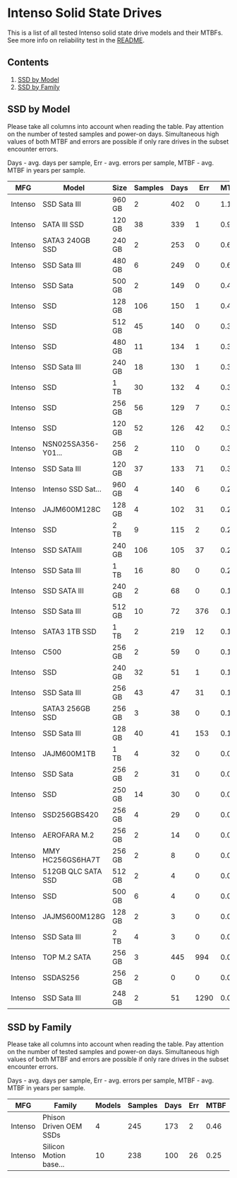 Intenso Solid State Drives
==========================

This is a list of all tested Intenso solid state drive models and their MTBFs. See
more info on reliability test in the [README](https://github.com/linuxhw/SMART).

Contents
--------

1. [ SSD by Model  ](#ssd-by-model)
2. [ SSD by Family ](#ssd-by-family)

SSD by Model
------------

Please take all columns into account when reading the table. Pay attention on the
number of tested samples and power-on days. Simultaneous high values of both MTBF
and errors are possible if only rare drives in the subset encounter errors.

Days - avg. days per sample,
Err  - avg. errors per sample,
MTBF - avg. MTBF in years per sample.

| MFG       | Model              | Size   | Samples | Days  | Err   | MTBF |
|-----------|--------------------|--------|---------|-------|-------|------|
| Intenso   | SSD Sata III       | 960 GB | 2       | 402   | 0     | 1.10   |
| Intenso   | SATA III SSD       | 120 GB | 38      | 339   | 1     | 0.92   |
| Intenso   | SATA3 240GB SSD    | 240 GB | 2       | 253   | 0     | 0.69   |
| Intenso   | SSD Sata III       | 480 GB | 6       | 249   | 0     | 0.68   |
| Intenso   | SSD Sata           | 500 GB | 2       | 149   | 0     | 0.41   |
| Intenso   | SSD                | 128 GB | 106     | 150   | 1     | 0.40   |
| Intenso   | SSD                | 512 GB | 45      | 140   | 0     | 0.39   |
| Intenso   | SSD                | 480 GB | 11      | 134   | 1     | 0.37   |
| Intenso   | SSD Sata III       | 240 GB | 18      | 130   | 1     | 0.35   |
| Intenso   | SSD                | 1 TB   | 30      | 132   | 4     | 0.35   |
| Intenso   | SSD                | 256 GB | 56      | 129   | 7     | 0.33   |
| Intenso   | SSD                | 120 GB | 52      | 126   | 42    | 0.32   |
| Intenso   | NSN025SA356-Y01... | 256 GB | 2       | 110   | 0     | 0.30   |
| Intenso   | SSD Sata III       | 120 GB | 37      | 133   | 71    | 0.30   |
| Intenso   | lntenso SSD Sat... | 960 GB | 4       | 140   | 6     | 0.27   |
| Intenso   | JAJM600M128C       | 128 GB | 4       | 102   | 31    | 0.26   |
| Intenso   | SSD                | 2 TB   | 9       | 115   | 2     | 0.23   |
| Intenso   | SSD SATAIII        | 240 GB | 106     | 105   | 37    | 0.22   |
| Intenso   | SSD Sata III       | 1 TB   | 16      | 80    | 0     | 0.22   |
| Intenso   | SSD SATA III       | 240 GB | 2       | 68    | 0     | 0.19   |
| Intenso   | SSD Sata III       | 512 GB | 10      | 72    | 376   | 0.18   |
| Intenso   | SATA3 1TB SSD      | 1 TB   | 2       | 219   | 12    | 0.18   |
| Intenso   | C500               | 256 GB | 2       | 59    | 0     | 0.16   |
| Intenso   | SSD                | 240 GB | 32      | 51    | 1     | 0.13   |
| Intenso   | SSD Sata III       | 256 GB | 43      | 47    | 31    | 0.12   |
| Intenso   | SATA3 256GB SSD    | 256 GB | 3       | 38    | 0     | 0.10   |
| Intenso   | SSD Sata III       | 128 GB | 40      | 41    | 153   | 0.10   |
| Intenso   | JAJM600M1TB        | 1 TB   | 4       | 32    | 0     | 0.09   |
| Intenso   | SSD Sata           | 256 GB | 2       | 31    | 0     | 0.09   |
| Intenso   | SSD                | 250 GB | 14      | 30    | 0     | 0.08   |
| Intenso   | SSD256GBS420       | 256 GB | 4       | 29    | 0     | 0.08   |
| Intenso   | AEROFARA M.2       | 256 GB | 2       | 14    | 0     | 0.04   |
| Intenso   | MMY HC256GS6HA7T   | 256 GB | 2       | 8     | 0     | 0.02   |
| Intenso   | 512GB QLC SATA SSD | 512 GB | 2       | 4     | 0     | 0.01   |
| Intenso   | SSD                | 500 GB | 6       | 4     | 0     | 0.01   |
| Intenso   | JAJMS600M128G      | 128 GB | 2       | 3     | 0     | 0.01   |
| Intenso   | SSD Sata III       | 2 TB   | 4       | 3     | 0     | 0.01   |
| Intenso   | TOP M.2 SATA       | 256 GB | 3       | 445   | 994   | 0.00   |
| Intenso   | SSDAS256           | 256 GB | 2       | 0     | 0     | 0.00   |
| Intenso   | SSD Sata III       | 248 GB | 2       | 51    | 1290  | 0.00   |

SSD by Family
-------------

Please take all columns into account when reading the table. Pay attention on the
number of tested samples and power-on days. Simultaneous high values of both MTBF
and errors are possible if only rare drives in the subset encounter errors.

Days - avg. days per sample,
Err  - avg. errors per sample,
MTBF - avg. MTBF in years per sample.

| MFG       | Family                 | Models | Samples | Days  | Err   | MTBF |
|-----------|------------------------|--------|---------|-------|-------|------|
| Intenso   | Phison Driven OEM SSDs | 4      | 245     | 173   | 2     | 0.46   |
| Intenso   | Silicon Motion base... | 10     | 238     | 100   | 26    | 0.25   |
